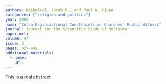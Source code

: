 ```yaml
---
authors: Neiheisel, Jacob R., and Paul A. Djupe
categories: ["religion-and-politics"]
year: 2008
name: "Intra-Organizational Constraints on Churches' Public Witness"
journal: Journal for the Scientific Study of Religion
paper_url:
volume: 47
issue: 3
pages: 427-441
additional_materials:
  - name:
    url:
---
```


This is a real abstract
